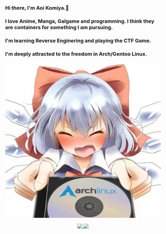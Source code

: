 ### Hi there, I'm Aoi Komiya.👋
### I love Anime, Manga, Galgame and programming. I think they are containers for something I am pursuing.
### I'm learning Reverse Enginering and playing the CTF Game.
### I'm deeply attracted to the freedom in Arch/Gentoo Linux.

![arch-chan](https://raw.githubusercontent.com/Alizestl/PicoGo/main/Arch_chan.jpg)

<div align="center">
<a href="https://github.com/anuraghazra/github-readme-stats">
  <img height="170px" align="center" src="https://github-readme-stats.vercel.app/api?username=alizestl&show_icons=true&theme=prussian" />
</a>
<a height="170px" href="https://github.com/anuraghazra/github-readme-stats">
  <img height="170px" align="center" src="https://github-readme-stats.vercel.app/api/top-langs/?username=alizestl&layout=compact&langs_count=8&theme=transparent&size_weight=0.5&count_weight=0.5" />
</a>
</div>
